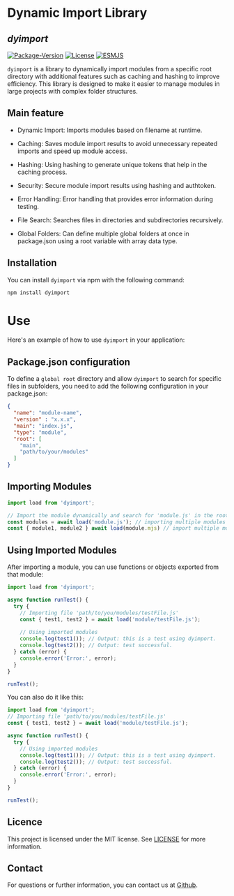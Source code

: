 # Dynamic Import Library
## _dyimport_
[![Package-Version](https://img.shields.io/badge/Version-V1.0.1-blue)](https://www.npmjs.com/package/dyimport?activeTab=versions)
[![License](https://img.shields.io/badge/License-MIT-green)](https://github.com/fajardison/dyimport?tab=MIT-1-ov-file)
[![ESMJS](https://img.shields.io/badge/javascript-ESM-orange)](https://nodejs.org/api/esm.html)

`dyimport` is a library to dynamically import modules from a specific root directory with additional features such as caching and hashing to improve efficiency. This library is designed to make it easier to manage modules in large projects with complex folder structures.

## Main feature
- Dynamic Import: Imports modules based on filename at runtime.

- Caching: Saves module import results to avoid unnecessary repeated imports and speed up module access.

- Hashing: Using hashing to generate unique tokens that help in the caching process.

- Security: Secure module import results using hashing and authtoken.

- Error Handling: Error handling that provides error information during testing.

- File Search: Searches files in directories and subdirectories recursively.

- Global Folders: Can define multiple global folders at once in package.json using a root variable with array data type.

## Installation
You can install `dyimport` via npm with the following command:

```sh
npm install dyimport
```

# Use
Here's an example of how to use `dyimport` in your application:

## Package.json configuration
To define a `global root` directory and allow `dyimport` to search for specific files in subfolders, you need to add the following configuration in your package.json:

```json
{
  "name": "module-name",
  "version" : "x.x.x",
  "main": "index.js",
  "type": "module",
  "root": [
    "main",
    "path/to/your/modules"
  ]
}
```
## Importing Modules

```js
import load from 'dyimport';

// Import the module dynamically and search for 'module.js' in the root directory specified in package.json.
const modules = await load('module.js'); // importing multiple modules in one class.
const { module1, module2 } await load(module.mjs) // import multiple modules by function.
```

## Using Imported Modules
After importing a module, you can use functions or objects exported from that module:
```js
import load from 'dyimport';

async function runTest() {
  try {
    // Importing file 'path/to/you/modules/testFile.js'
    const { test1, test2 } = await load('module/testFile.js');
    
    // Using imported modules
    console.log(test1()); // Output: this is a test using dyimport.
    console.log(test2()); // Output: test successful.
  } catch (error) {
    console.error('Error:', error);
  }
}

runTest();
```

You can also do it like this:
```js
import load from 'dyimport';
// Importing file 'path/to/you/modules/testFile.js'
const { test1, test2 } = await load('module/testFile.js');

async function runTest() {
  try {
    // Using imported modules
    console.log(test1()); // Output: this is a test using dyimport.
    console.log(test2()); // Output: test successful.
  } catch (error) {
    console.error('Error:', error);
  }
}

runTest();
```
## Licence
This project is licensed under the MIT license. See [LICENSE](https://github.com/fajardison/dyimport?tab=MIT-1-ov-file) for more information.

## Contact
For questions or further information, you can contact us at [Github](https://github.com/fajardison/dyimport).
